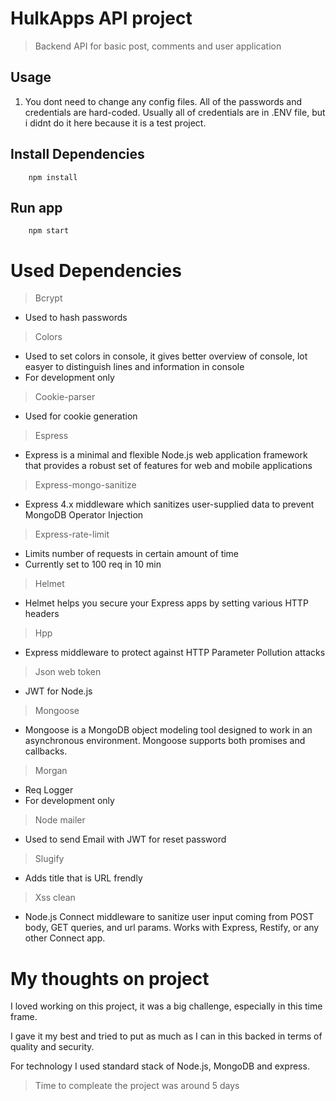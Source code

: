 # HulkApps API project

> Backend API for basic post, comments and user application

## Usage

1. You dont need to change any config files. All of the passwords and credentials are hard-coded. Usually all of credentials are in .ENV file, but i didnt do it here because it is a test project.

## Install Dependencies

```
    npm install
```
## Run app
```
    npm start
```

# Used Dependencies

>Bcrypt
  - Used to hash passwords

>Colors
 - Used to set colors in console, it gives better overview of console, lot easyer to distinguish lines and information in console
 - For development only

>Cookie-parser
 - Used for cookie generation

>Espress

- Express is a minimal and flexible Node.js web application framework that provides a robust set of features for web and mobile applications

>Express-mongo-sanitize

- Express 4.x middleware which sanitizes user-supplied data to prevent MongoDB Operator Injection

> Express-rate-limit
- Limits number of requests in certain amount of time
- Currently set to 100 req in 10 min

>Helmet
- Helmet helps you secure your Express apps by setting various HTTP headers

>Hpp
- Express middleware to protect against HTTP Parameter Pollution attacks

>Json web token
- JWT for Node.js

>Mongoose
- Mongoose is a MongoDB object modeling tool designed to work in an asynchronous environment. Mongoose supports both promises and callbacks.

>Morgan
- Req Logger
- For development only

>Node mailer
- Used to send Email with JWT for reset password

>Slugify
- Adds title that is URL frendly

>Xss clean
- Node.js Connect middleware to sanitize user input coming from POST body, GET queries, and url params. Works with Express, Restify, or any other Connect app.

# My thoughts on project

 I loved working on this project, it was a big challenge, especially in this time frame.

  I gave it my best and tried to put as much as I can in this backed in terms of quality and security.

  For technology I used standard stack of Node.js, MongoDB and express.

  >Time to compleate the project was around 5 days

